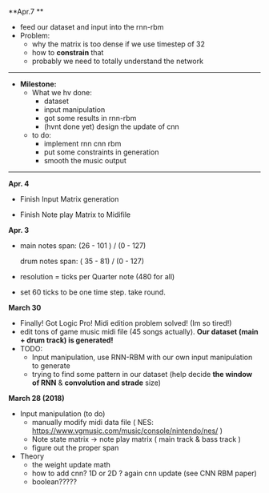 

**Apr.7 **

* feed our dataset and input into the rnn-rbm
* Problem:
  * why the matrix is too dense if we use timestep of 32
  * how to **constrain** that
  * probably we need to totally understand the network

****

* **Milestone:**
  * What we hv done:
    * dataset
    * input manipulation
    * got some results in rnn-rbm
    * (hvnt done yet) design the update of cnn
  * to do:
    * implement rnn cnn rbm
    * put some constraints in generation
    * smooth the music output

****





**Apr. 4**

* Finish Input Matrix generation

* Finish Note play Matrix to Midifile


**Apr. 3**

* main notes span:  (26 - 101 ) / (0 - 127)

  drum notes span: ( 35 - 81) / (0 - 127)

* resolution = ticks per Quarter note (480 for all)

* set 60 ticks to be one time step.  take round.



**March 30**

- Finally! Got Logic Pro! Midi edition problem solved! (Im so tired!)
- edit tons of game music midi file (45 songs actually). **Our dataset (main + drum track) is generated!**
- TODO:
  - Input manipulation, use RNN-RBM with our own input manipulation to generate
  - trying to find some pattern in our dataset (help decide **the window of RNN** & **convolution and strade** size)



**March 28 (2018)**

* Input manipulation (to do)
   * manually modify midi data file ( NES: https://www.vgmusic.com/music/console/nintendo/nes/ )
   * Note state matrix -> note play matrix ( main track & bass track )
   * figure out the proper span
* Theory
   * the weight update math
   * how to add cnn? 1D or 2D ? again cnn update (see CNN RBM paper)
   * boolean?????

